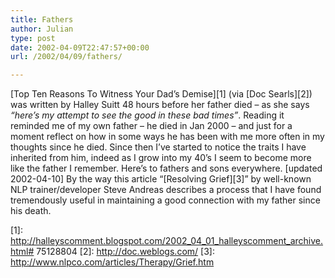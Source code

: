 ```yaml
---
title: Fathers
author: Julian
type: post
date: 2002-04-09T22:47:57+00:00
url: /2002/04/09/fathers/

---
```

[Top Ten Reasons To Witness Your Dad&#8217;s Demise][1] (via [Doc Searls][2]) was written by Halley Suitt 48 hours before her father died &#8211; as she says _&#8220;here&#8217;s my attempt to see the good in these bad times&#8221;_. Reading it reminded me of my own father &#8211; he died in Jan 2000 &#8211; and just for a moment reflect on how in some ways he has been with me more often in my thoughts since he died. Since then I&#8217;ve started to notice the traits I have inherited from him, indeed as I grow into my 40&#8217;s I seem to become more like the father I remember. Here&#8217;s to fathers and sons everywhere. [updated 2002-04-10] By the way this article &#8220;[Resolving Grief][3]&#8221; by well-known NLP trainer/developer Steve Andreas describes a process that I have found tremendously useful in maintaining a good connection with my father since his death.

 [1]: http://halleyscomment.blogspot.com/2002_04_01_halleyscomment_archive.html#                             75128804
 [2]: http://doc.weblogs.com/
 [3]: http://www.nlpco.com/articles/Therapy/Grief.htm